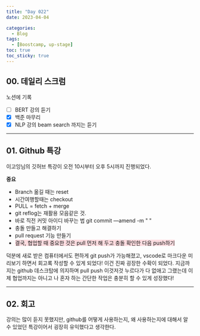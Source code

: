 ```yaml
---
title: "Day 022"
date: 2023-04-04

categories:
  - Blog
tags:
  - [Boostcamp, up-stage]
toc: true
toc_sticky: true
---
```


## 00. 데일리 스크럼
노션에 기록
- [ ]  BERT 강의 듣기
- [x]  백준 마무리
- [x]  NLP 강의 beam search 까지는 듣기  

---  


## 01. Github 특강  

이고잉님의 깃허브 특강이 오전 10시부터 오후 5시까지 진행되었다.   
    
**중요**  
- Branch 옮길 때는 reset  
- 시간여행할때는 checkout  
- PULL = fetch + merge  
- git reflog는 재활용 모음같은 것.  
- 바로 직전 커밋 아이디 바꾸는 법 git  commit —amend -m " "  
- 충돌 만들고 해결하기  
- pull request 기능 만들기  
- <span style="background-color:#ffdce0">결국, 협업할 때 중요한 것은 pull 먼저 해 두고 충돌 확인한 다음 push하기</span>  

  

덕분에 새로 받은 컴퓨터에서도 편하게 git push가 가능해졌고, vscode로 마크다운 미리보기 하면서 회고록 작성할 수 있게 되었다! 이건 진짜 굉장한 수확이 되었다. 지금까지는 github 데스크탑에 의지하며 pull push 이것저것 누르다가 다 없애고 그랬는데 이제 협업까지는 아니고 나 혼자 하는 간단한 작업은 충분히 할 수 있게 성장했다!  
  
---  
## 02. 회고   
강의는 많이 듣지 못했지만, github를 어떻게 사용하는지, 왜 사용하는지에 대해서 알 수 있었던 특강이어서 굉장히 유익했다고 생각한다.  




